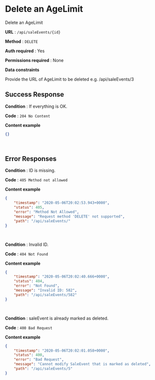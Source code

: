 # Delete an AgeLimit

Delete an AgeLimit

**URL** : `/api/saleEvents/{id}`

**Method** : `DELETE`

**Auth required** : Yes

**Permissions required** : None

**Data constraints**

Provide the URL of AgeLimit to be deleted e.g. /api/saleEvents/3

## Success Response

**Condition** : If everything is OK.

**Code** : `204 No Content`

**Content example**

```json
{}
```
</br>

## Error Responses

**Condition** : ID is missing.

**Code** : `405 Method not allowed`

**Content example**

```json
{
    "timestamp": "2020-05-06T20:02:53.943+0000",
    "status": 405,
    "error": "Method Not Allowed",
    "message": "Request method 'DELETE' not supported",
    "path": "/api/saleEvents/"
}
```
</br>

**Condition** : Invalid ID.

**Code** : `404 Not Found`

**Content example**

```json
{
    "timestamp": "2020-05-06T20:02:40.666+0000",
    "status": 404,
    "error": "Not Found",
    "message": "Invalid ID: 582",
    "path": "/api/saleEvents/582"
}
```
</br>

**Condition** : saleEvent is already marked as deleted.

**Code** : `400 Bad Request`

**Content example**

```json
{
    "timestamp": "2020-05-06T20:02:01.058+0000",
    "status": 400,
    "error": "Bad Request",
    "message": "Cannot modify SaleEvent that is marked as deleted",
    "path": "/api/saleEvents/5"
}
```
